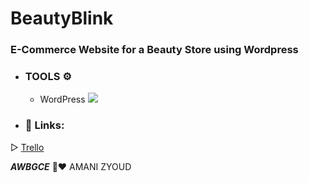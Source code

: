 # BeautyBlink

### E-Commerce Website for a Beauty Store using Wordpress 


* ### **TOOLS ⚙️**
  + WordPress ![](https://s.w.org/style/images/about/WordPress-logotype-alternative.png)
 
* ### **📎 Links:**
▷ [Trello](https://trello.com/b/xgmDvo2I/beauty-blink)

***AWBGCE*** 🌼❤️ AMANI ZYOUD

